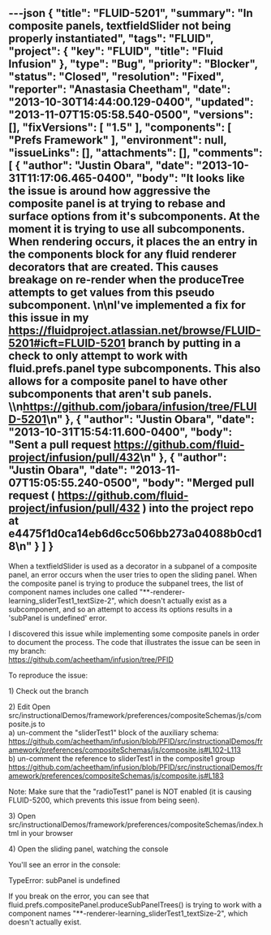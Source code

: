 ---json
{
  "title": "FLUID-5201",
  "summary": "In composite panels, textfieldSlider not being properly instantiated",
  "tags": "FLUID",
  "project": {
    "key": "FLUID",
    "title": "Fluid Infusion"
  },
  "type": "Bug",
  "priority": "Blocker",
  "status": "Closed",
  "resolution": "Fixed",
  "reporter": "Anastasia Cheetham",
  "date": "2013-10-30T14:44:00.129-0400",
  "updated": "2013-11-07T15:05:58.540-0500",
  "versions": [],
  "fixVersions": [
    "1.5"
  ],
  "components": [
    "Prefs Framework"
  ],
  "environment": null,
  "issueLinks": [],
  "attachments": [],
  "comments": [
    {
      "author": "Justin Obara",
      "date": "2013-10-31T11:17:06.465-0400",
      "body": "It looks like the issue is around how aggressive the composite panel is at trying to rebase and surface options from it's subcomponents. At the moment it is trying to use all subcomponents. When rendering occurs, it places the an entry in the components block for any fluid renderer decorators that are created. This causes breakage on re-render when the produceTree attempts to get values from this pseudo subcomponent.&#x20;\n\nI've implemented a fix for this issue in my <https://fluidproject.atlassian.net/browse/FLUID-5201#icft=FLUID-5201> branch by putting in a check to only attempt to work with fluid.prefs.panel type subcomponents. This also allows for a composite panel to have other subcomponents that aren't sub panels. \\\n<https://github.com/jobara/infusion/tree/FLUID-5201>\n"
    },
    {
      "author": "Justin Obara",
      "date": "2013-10-31T15:54:11.600-0400",
      "body": "Sent a pull request <https://github.com/fluid-project/infusion/pull/432>\n"
    },
    {
      "author": "Justin Obara",
      "date": "2013-11-07T15:05:55.240-0500",
      "body": "Merged pull request ( <https://github.com/fluid-project/infusion/pull/432> ) into the project repo at e4475f1d0ca14eb6d6cc506bb273a04088b0cd18\n"
    }
  ]
}
---
When a textfieldSlider is used as a decorator in a subpanel of a composite panel, an error occurs when the user tries to open the sliding panel. When the composite panel is trying to produce the subpanel trees, the list of component names includes one called "\*\*-renderer-learning\_sliderTest1\_textSize-2", which doesn't actually exist as a subcomponent, and so an attempt to access its options results in a 'subPanel is undefined' error.

I discovered this issue while implementing some composite panels in order to document the process. The code that illustrates the issue can be seen in my branch:\
<https://github.com/acheetham/infusion/tree/PFID>

To reproduce the issue:

1\) Check out the branch

2\) Edit Open src/instructionalDemos/framework/preferences/compositeSchemas/js/composite.js to\
a) un-comment the "sliderTest1" block of the auxiliary schema:\
<https://github.com/acheetham/infusion/blob/PFID/src/instructionalDemos/framework/preferences/compositeSchemas/js/composite.js#L102-L113>\
b) un-comment the reference to sliderTest1 in the composite1 group\
<https://github.com/acheetham/infusion/blob/PFID/src/instructionalDemos/framework/preferences/compositeSchemas/js/composite.js#L183>

Note: Make sure that the "radioTest1" panel is NOT enabled (it is causing FLUID-5200, which prevents this issue from being seen).

3\) Open src/instructionalDemos/framework/preferences/compositeSchemas/index.html in your browser

4\) Open the sliding panel, watching the console&#x20;

You'll see an error in the console:

TypeError: subPanel is undefined

If you break on the error, you can see that fluid.prefs.compositePanel.produceSubPanelTrees() is trying to work with a component names "\*\*-renderer-learning\_sliderTest1\_textSize-2", which doesn't actually exist.

        